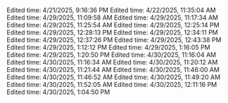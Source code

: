 Edited time: 4/21/2025, 9:16:36 PM
Edited time: 4/22/2025, 11:35:04 AM
Edited time: 4/29/2025, 11:09:58 AM
Edited time: 4/29/2025, 11:17:34 AM
Edited time: 4/29/2025, 11:25:54 AM
Edited time: 4/29/2025, 12:25:14 PM
Edited time: 4/29/2025, 12:28:13 PM
Edited time: 4/29/2025, 12:34:11 PM
Edited time: 4/29/2025, 12:37:26 PM
Edited time: 4/29/2025, 12:43:38 PM
Edited time: 4/29/2025, 1:12:12 PM
Edited time: 4/29/2025, 1:16:05 PM
Edited time: 4/29/2025, 1:20:50 PM
Edited time: 4/30/2025, 11:16:04 AM
Edited time: 4/30/2025, 11:16:34 AM
Edited time: 4/30/2025, 11:20:12 AM
Edited time: 4/30/2025, 11:21:44 AM
Edited time: 4/30/2025, 11:46:00 AM
Edited time: 4/30/2025, 11:46:52 AM
Edited time: 4/30/2025, 11:49:20 AM
Edited time: 4/30/2025, 11:52:05 AM
Edited time: 4/30/2025, 12:11:16 PM
Edited time: 4/30/2025, 1:04:50 PM
